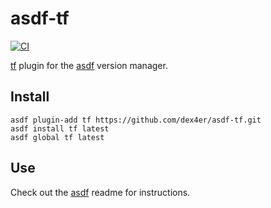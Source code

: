# asdf-tf

[![CI](https://github.com/dex4er/asdf-tf/actions/workflows/ci.yml/badge.svg)](https://github.com/dex4er/asdf-tf/actions/workflows/ci.yml)

[tf](https://github.com/dex4er/tf) plugin for the [asdf](https://github.com/asdf-vm/asdf) version manager.

## Install

```shell
asdf plugin-add tf https://github.com/dex4er/asdf-tf.git
asdf install tf latest
asdf global tf latest
```

## Use

Check out the [asdf](https://github.com/asdf-vm/asdf) readme for instructions.
